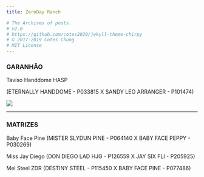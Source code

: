 ```yaml
---
title: ZeroDay Ranch

# The Archives of posts.
# v2.0
# https://github.com/cotes2020/jekyll-theme-chirpy
# © 2017-2019 Cotes Chung
# MIT License
---
```


### GARANHÃO

Taviso Handdome HASP 

(ETERNALLY HANDDOME - P033815  X  SANDY LEO ARRANGER - P101474) 
<p href="/" class="site-horse"><img src="https://raw.githubusercontent.com/tuxtrack/tuxtrack.github.io/master/images/taviso.jpg"/></p>

 ***

### MATRIZES

Baby Face Pine (MISTER SLYDUN PINE - P064140  X  BABY FACE PEPPY - P030269)

Miss Jay Diego (DON DIEGO LAD HJG - P126559  X  JAY SIX FLI - P205925)

Mel Steel ZDR (DESTINY STEEL - P115450 X BABY FACE PINE - P077486)


